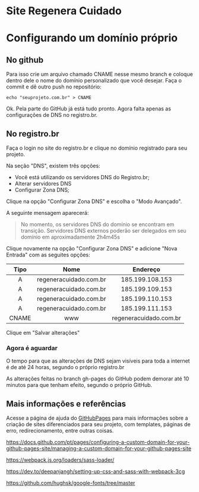 # Site Regenera Cuidado

# Configurando um domínio próprio

## No github

Para isso crie um arquivo chamado CNAME nesse mesmo branch e coloque dentro dele 
o nome do domínio personalizado que você desejar. Faça o commit e dê outro push 
no repositório: 

```
echo "seuprojeto.com.br" > CNAME
```

Ok. Pela parte do GitHub já está tudo pronto. Agora falta apenas as configurações de DNS no registro.br.

## No registro.br

Faça o login no site do registro.br e clique no domínio registrado para seu projeto.

Na seção "DNS", existem três opções:

- Você está utilizando os servidores DNS do Registro.br;
- Alterar servidores DNS
- Configurar Zona DNS;

Clique na opção "Configurar Zona DNS" e escolha o "Modo Avançado".

A seguinte mensagem aparecerá:

> No momento, os servidores DNS do domínio se encontram em transição. Servidores DNS externos poderão ser delegados em seu domínio em aproximadamente 2h4m45s

Clique novamente na opção "Configurar Zona DNS" e adicione "Nova Entrada" com as seguites opções:

| Tipo | Nome | Endereço |
|:--:  |:--:  |:--:      |
| A    | regeneracuidado.com.br | 185.199.108.153 |
| A    | regeneracuidado.com.br | 185.199.109.153 |
| A    | regeneracuidado.com.br | 185.199.110.153 |
| A    | regeneracuidado.com.br | 185.199.111.153 |
| CNAME| www | regeneracuidado.com.br |

Clique em "Salvar alterações"

### Agora é aguardar

O tempo para que as alterações de DNS sejam visíveis para toda a internet é de até 24 horas, segundo o próprio registro.br

As alterações feitas no branch gh-pages do GitHub podem demorar até 10 minutos para que tenham efeito, segundo o próprio GitHub.

## Mais informações e referências

Acesse a página de ajuda do [GitHubPages](https://docs.github.com/pt/pages/configuring-a-custom-domain-for-your-github-pages-site/about-custom-domains-and-github-pages) para mais informações sobre a criação de sites diferenciados para seu projeto, com templates, páginas de erro, redirecionamento, entre outras coisas.

https://docs.github.com/pt/pages/configuring-a-custom-domain-for-your-github-pages-site/managing-a-custom-domain-for-your-github-pages-site

https://webpack.js.org/loaders/sass-loader/

https://dev.to/deepanjangh/setting-up-css-and-sass-with-webpack-3cg

https://github.com/hughsk/google-fonts/tree/master
